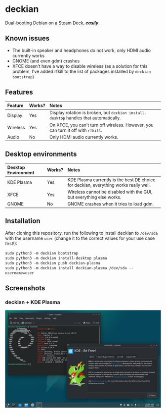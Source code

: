 # deckian

Dual-booting Debian on a Steam Deck, ***easily***.

## Known issues

- The built-in speaker and headphones do not work, only HDMI audio currently works
- GNOME (and even gdm) crashes
- XFCE doesn't have a way to disable wireless (as a solution for this problem, I've added rfkill to the list of packages installed by `deckian bootstrap`)

## Features

Feature | Works? | Notes
|:--|:--|:--
| Display | Yes | Display rotation is broken, but `deckian install-desktop` handles that automatically.
| Wireless | Yes | On XFCE, you can't turn off wireless. However, you can turn it off with `rfkill`.
| Audio | No | Only HDMI audio currently works.

## Desktop environments

Desktop Environment | Works? | Notes
|:--|:--|:--
| KDE Plasma | Yes | KDE Plasma currently is the best DE choice for deckian, everything works really well.
| XFCE | Yes | Wireless cannot be disabled with the GUI, but everything else works.
| GNOME | No | GNOME crashes when it tries to load gdm.

## Installation

After cloning this repository, run the following to install deckian to `/dev/sda` with the username `user` (change it to the correct values for your use case first!):
```
sudo python3 -m deckian bootstrap
sudo python3 -m deckian install-desktop plasma
sudo python3 -m deckian push deckian-plasma
sudo python3 -m deckian install deckian-plasma /dev/sda --username=user
```

## Screenshots

### deckian + KDE Plasma

![deckian + KDE Plasma](screenshots/deckian-plasma.png)